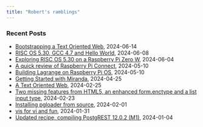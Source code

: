 ```yaml
---
title: "Robert's ramblings"
---
```


### Recent Posts

- [Bootstrapping a Text Oriented Web](/blog/2024/06/14/tow_bootstraping.md), 2024-06-14
- [RISC OS 5.30, GCC 4.7 and Hello World](/blog/2024/06/08/riscos_gcc_and_hello.md), 2024-06-08
- [Exploring RISC OS 5.30 on a Raspberry Pi Zero W](/blog/2024/06/04/exploring_riscos.md), 2024-06-04
- [A quick review of Raspberry Pi Connect](/blog/2024/05/10/quick-review-rpi-connect.md), 2024-05-10
- [Building Lagrange on Raspberry Pi OS](/blog/2024/05/10/building-lagrange-on-pi-os.md), 2024-05-10
- [Getting Started with Miranda](/blog/2024/04/25/getting-started.md), 2024-04-25
- [A Text Oriented Web](/blog/2024/02/25/text_oriented_web.md), 2024-02-25
- [Two missing features from HTML5, an enhanced form.enctype and a list input type](/blog/2024/02/23/enhanced_form_handling.md), 2024-02-23
- [Installing pgloader from source](/blog/2024/02/01/installing-pgloader-from-source.md), 2024-02-01
- [vis for vi and fun](/blog/2024/01/31/vis-for-vi-and-fun.md), 2024-01-31
- [Updated recipe, compiling PostgREST 12.0.2 (M1)](/blog/2024/01/04/updated-recipe-compiling-postgrest_v12.0.2.md), 2024-01-04

